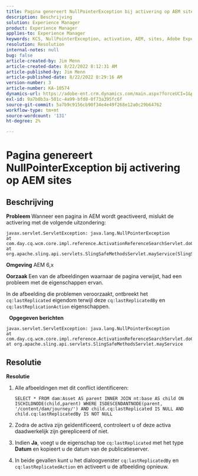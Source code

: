 ```yaml
---
title: Pagina genereert NullPointerException bij activering op AEM sites
description: Beschrijving
solution: Experience Manager
product: Experience Manager
applies-to: Experience Manager
keywords: KCS, NullPointerException, activation, AEM, sites, Adobe Experience Manager, 6.x
resolution: Resolution
internal-notes: null
bug: false
article-created-by: Jim Menn
article-created-date: 8/22/2022 8:12:31 AM
article-published-by: Jim Menn
article-published-date: 8/22/2022 8:29:16 AM
version-number: 3
article-number: KA-10574
dynamics-url: https://adobe-ent.crm.dynamics.com/main.aspx?forceUCI=1&pagetype=entityrecord&etn=knowledgearticle&id=3420272b-f221-ed11-b83e-0022480866ad
exl-id: 9a7b0b3a-501c-4a99-bfd8-0f73a395fc6f
source-git-commit: 5a7b9c9156cb90f34e4e49f268e12a0c29b64762
workflow-type: tm+mt
source-wordcount: '131'
ht-degree: 2%

---
```


# Pagina genereert NullPointerException bij activering op AEM sites

## Beschrijving


<b>Probleem </b>
Wanneer een pagina in AEM wordt geactiveerd, mislukt de activering met de volgende uitzondering:


```
javax.servlet.ServletException: java.lang.NullPointerException
at com.day.cq.wcm.core.impl.reference.ActivationReferenceSearchServlet.doGet(ActivationReferenceSearchServlet.java:175)
at org.apache.sling.api.servlets.SlingSafeMethodsServlet.mayService(SlingSafeMethodsServlet.java:269)
```


<b>Omgeving</b>
AEM 6,x

<b>Oorzaak </b>
Een van de afbeeldingen waarnaar de pagina verwijst, had een probleem met de eigenschappen ervan.

In de afbeelding die problemen veroorzaakt, ontbreekt het `cq:lastReplicated` eigendom terwijl deze `cq:lastReplicatedBy` en `cq:lastReplicationAction` eigenschappen.

 
<b>Opgegeven berichten</b>


```
javax.servlet.ServletException: java.lang.NullPointerException
at com.day.cq.wcm.core.impl.reference.ActivationReferenceSearchServlet.doGet
at org.apache.sling.api.servlets.SlingSafeMethodsServlet.mayService
```



## Resolutie


<b>Resolutie</b>

1. Alle afbeeldingen met dit conflict identificeren:

   ```
   SELECT * FROM dam:Asset AS parent INNER JOIN nt:base AS child ON ISCHILDNODE(child,parent) WHERE ISDESCENDANTNODE(parent, '/content/dam/journey/') AND child.cq:lastReplicated IS NULL AND child.cq:lastReplicatedBy IS NOT NULL
   ```

2. Zodra de activa zijn geïdentificeerd, controleert u of deze activa daadwerkelijk zijn gerepliceerd of niet.
3. Indien <b>Ja</b>, voegt u de eigenschap toe `cq:lastReplicated` met het type <b>Datum</b> en kopieert u de datum van de publicatieserver.
4. In beide gevallen kunt u het dialoogvenster `cq:lastReplicatedBy` en `cq:lastReplicatedAction` en activeert u de afbeelding opnieuw.
